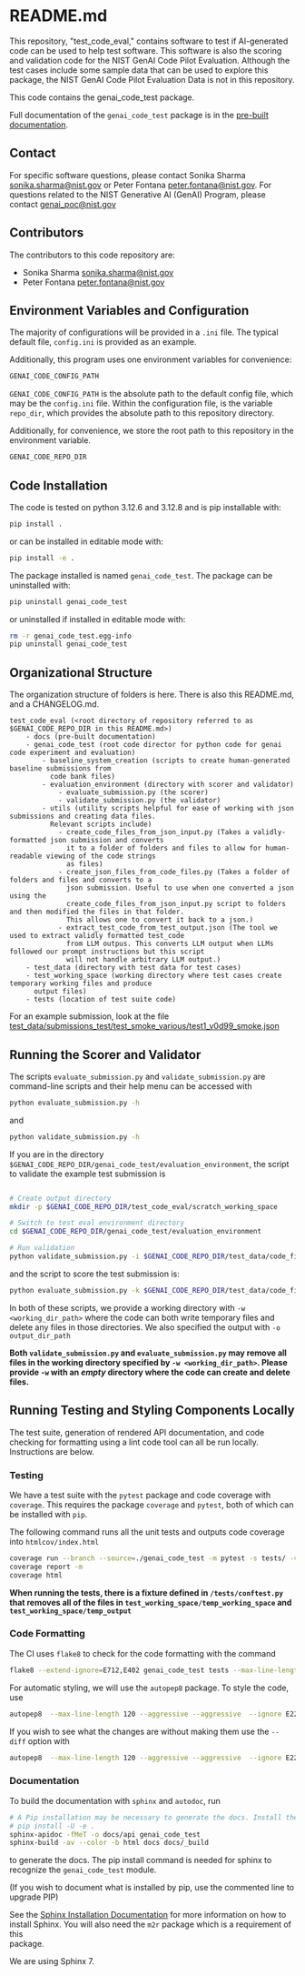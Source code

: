 # README.md

This repository, "test_code_eval," contains software to
test if AI-generated code can be used to help test software. This software is also the
scoring and validation code for the NIST GenAI Code Pilot Evaluation. 
Although the test cases include some sample data that can be used to explore this package, the 
NIST GenAI Code Pilot Evaluation Data is not in this repository.

This code contains the genai_code_test package. 

Full documentation of the `genai_code_test` package is in the [pre-built documentation](docs/_build/index.html).


## Contact

For specific software questions, please contact Sonika Sharma <sonika.sharma@nist.gov> or Peter Fontana <peter.fontana@nist.gov>. For questions
related to the NIST Generative AI (GenAI) Program, please contact <genai_poc@nist.gov>

## Contributors

The contributors to this code repository are:

* Sonika Sharma <sonika.sharma@nist.gov>
* Peter Fontana <peter.fontana@nist.gov>


## Environment Variables and Configuration

The majority of configurations will be provided in a `.ini` file. The typical default file,
`config.ini` is provided as an example. 

Additionally, this program uses one environment variables for convenience:

```bash
GENAI_CODE_CONFIG_PATH
```

`GENAI_CODE_CONFIG_PATH` is the absolute path to the default config file, which may be 
the `config.ini` file. Within the configuration file, is the variable `repo_dir`, which provides the absolute path 
to this repository directory.

Additionally, for convenience, we store the root path to this repository in the environment variable.

```bash
GENAI_CODE_REPO_DIR
```

## Code Installation

The code is tested on python 3.12.6 and 3.12.8 and is pip installable with:

```bash
pip install .
```

or can be installed in editable mode with:

```bash
pip install -e .
```

The package installed is named `genai_code_test`. The package can be uninstalled with:

```bash
pip uninstall genai_code_test
```

or uninstalled if installed in editable mode with:

```bash
rm -r genai_code_test.egg-info
pip uninstall genai_code_test
````


## Organizational Structure

The organization structure of folders is here. There is also this README.md, and a CHANGELOG.md.

    test_code_eval (<root directory of repository referred to as $GENAI_CODE_REPO_DIR in this README.md>)
        - docs (pre-built documentation)
        - genai_code_test (root code director for python code for genai code experiment and evaluation)
            - baseline_system_creation (scripts to create human-generated baseline submissions from
              code bank files)
            - evaluation_environment (directory with scorer and validator)
                - evaluate_submission.py (the scorer)
                - validate_submission.py (the validator)
            - utils (utility scripts helpful for ease of working with json submissions and creating data files.
              Relevant scripts include)
                - create_code_files_from_json_input.py (Takes a validly-formatted json submission and converts
                  it to a folder of folders and files to allow for human-readable viewing of the code strings
                  as files)
                - create_json_files_from_code_files.py (Takes a folder of folders and files and converts to a 
                  json submission. Useful to use when one converted a json using the 
                  create_code_files_from_json_input.py script to folders and then modified the files in that folder.
                  This allows one to convert it back to a json.)
                - extract_test_code_from_test_output.json (The tool we used to extract validly formatted test_code
                  from LLM outpus. This converts LLM output when LLMs followed our prompt instructions but this script
                  will not handle arbitrary LLM output.)
        - test_data (directory with test data for test cases)
        - test_working_space (working directory where test cases create temporary working files and produce
          output files)
        - tests (location of test suite code)

For an example submission, look at the file 
[test_data/submissions_test/test_smoke_various/test1_v0d99_smoke.json](test_data/submissions_test/test_smoke_various/test1_v0d99_smoke.json)


 ## Running the Scorer and Validator
The scripts `evaluate_submission.py` and `validate_submission.py` are command-line scripts and their help menu
can be accessed with

```bash
python evaluate_submission.py -h
```

and 

```bash
python validate_submission.py -h
```

If you are in the directory `$GENAI_CODE_REPO_DIR/genai_code_test/evaluation_environment`, the script to validate the
example test submission is

```bash

# Create output directory
mkdir -p $GENAI_CODE_REPO_DIR/test_code_eval/scratch_working_space 

# Switch to test eval environment directory
cd $GENAI_CODE_REPO_DIR/genai_code_test/evaluation_environment

# Run validation
python validate_submission.py -i $GENAI_CODE_REPO_DIR/test_data/code_files_test/prob_data/input_smoke_v1d00.json -o $GENAI_CODE_REPO_DIR/scratch_output/evaluation -w $GENAI_CODE_REPO_DIR/scratch_working_space -s $GENAI_CODE_REPO_DIR/test_data/submissions_test/test_smoke_various/test1_smoke.json -v```
```

and the script to score the test submission is:

```bash
python evaluate_submission.py -k $GENAI_CODE_REPO_DIR/test_data/code_files_test/key_data/key_smoke_v1d00.json -o $GENAI_CODE_REPO_DIR/scratch_output/evaluation -w $GENAI_CODE_REPO_DIR/scratch_working_space -s $GENAI_CODE_REPO_DIR/test_data/submissions_test/test_smoke_various/test1_smoke.json
```

In both of these scripts, we provide a working directory with `-w <working_dir_path>` where the code can both
write temporary files and delete any files in those directories. We also specified the output with `-o output_dir_path`

**Both `validate_submission.py` and `evaluate_submission.py` may remove all files in the working directory specified by 
`-w <working_dir_path>`.  Please provide `-w` with an *empty* directory where the code can create and delete files.**


## Running Testing and Styling Components Locally

The test suite, generation of rendered API documentation, and code checking for
formatting using a lint code tool can all be run locally. Instructions
are below.

### Testing

We have a test suite with the `pytest` package and code coverage with `coverage`. This requires the package `coverage` 
and `pytest`, both of which can be installed with `pip`.

The following command runs all the unit tests and outputs code coverage into `htmlcov/index.html`

```bash
coverage run --branch --source=./genai_code_test -m pytest -s tests/ -v
coverage report -m
coverage html
```

**When running the tests, there is a fixture defined in `/tests/conftest.py` that removes all of the files in `test_working_space/temp_working_space`
and `test_working_space/temp_output`**

### Code Formatting

The CI uses `flake8` to check for the code formatting with the command

```bash
flake8 --extend-ignore=E712,E402 genai_code_test tests --max-line-length=120 --exclude=docs,./.* 
```

For automatic styling, we will use the `autopep8` package. To style the code, use

```bash
autopep8  --max-line-length 120 --aggressive --aggressive  --ignore E226,E24,W50,W690,E712,E402 -r genai_code_test tests --in-place
```

If you wish to see what the changes are without making them use the `--diff` option with

```bash
autopep8  --max-line-length 120 --aggressive --aggressive  --ignore E226,E24,W50,W690,E712,E402 -r genai_code_test tests --diff
```

### Documentation

To build the documentation with `sphinx` and `autodoc`, run

```bash
# A Pip installation may be necessary to generate the docs. Install the package with:
# pip install -U -e .
sphinx-apidoc -fMeT -o docs/api genai_code_test
sphinx-build -av --color -b html docs docs/_build
```

to generate the docs. The pip install command is needed for sphinx to recognize the `genai_code_test` module.

(If you wish to document what is installed by pip, use the commented line to upgrade PIP)

See the [Sphinx Installation Documentation](https://www.sphinx-doc.org/en/master/usage/installation.html) 
for more information on how to install Sphinx. You will also need the `m2r` package which is a requirement of this  
package.

We are using Sphinx 7.
